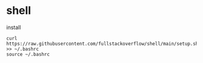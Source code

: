 # shell

install
```
curl https://raw.githubusercontent.com/fullstackoverflow/shell/main/setup.sh >> ~/.bashrc
source ~/.bashrc
```